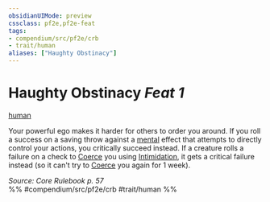 ```yaml
---
obsidianUIMode: preview
cssclass: pf2e,pf2e-feat
tags:
- compendium/src/pf2e/crb
- trait/human
aliases: ["Haughty Obstinacy"]
---
```

# Haughty Obstinacy  *Feat 1*  
[human](rules/traits/human.md "Human Ancestry & Heritage Trait")  


Your powerful ego makes it harder for others to order you around. If you roll a success on a saving throw against a [mental](rules/traits/mental.md "Mental Effect Trait") effect that attempts to directly control your actions, you critically succeed instead. If a creature rolls a failure on a check to [Coerce](rules/actions/coerce.md) you using [Intimidation](compendium/skills.md#Intimidation), it gets a critical failure instead (so it can't try to [Coerce](rules/actions/coerce.md) you again for 1 week).

*Source: Core Rulebook p. 57*  
%% #compendium/src/pf2e/crb #trait/human %%